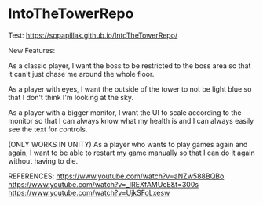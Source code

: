 # IntoTheTowerRepo
Test: https://sopapillak.github.io/IntoTheTowerRepo/

New Features:

As a classic player, I want the boss to be restricted to the boss area so that it can't just chase me around the whole floor.

As a player with eyes, I want the outside of the tower to not be light blue so that I don't think I'm looking at the sky.

As a player with a bigger monitor, I want the UI to scale according to the monitor so that I can always know what my health is and I can always easily see the text for controls.

(ONLY WORKS IN UNITY) As a player who wants to play games again and again, I want to be able to restart my game manually so that I can do it again without having to die.


REFERENCES:
https://www.youtube.com/watch?v=aNZw588BQBo
https://www.youtube.com/watch?v=_lREXfAMUcE&t=300s
https://www.youtube.com/watch?v=UjkSFoLxesw


